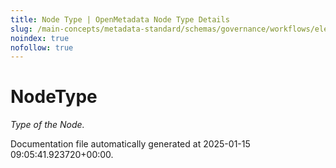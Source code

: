 ```yaml
---
title: Node Type | OpenMetadata Node Type Details
slug: /main-concepts/metadata-standard/schemas/governance/workflows/elements/nodetype
noindex: true
nofollow: true
---
```


# NodeType

*Type of the Node.*



Documentation file automatically generated at 2025-01-15 09:05:41.923720+00:00.
